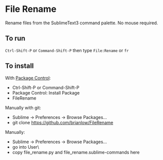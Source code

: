 File Rename
===========

Rename files from the SublimeText3 command palette. No mouse required.

To run
------

`Ctrl-Shift-P` or `Command-Shift-P` then type `File:Rename` or `fr`


To install 
----------

With [Package Control](http://wbond.net/sublime_packages/package_control):

- Ctrl-Shift-P or Command-Shift-P
- Package Control: Install Package
- FileRename

Manually with git:

- Sublime -> Preferences -> Browse Packages... 
- git clone https://github.com/brianlow/FileRename

Manually:

- Sublime -> Preferences -> Browse Packages... 
- go into User\ 
- copy file_rename.py and file_rename.sublime-commands here






